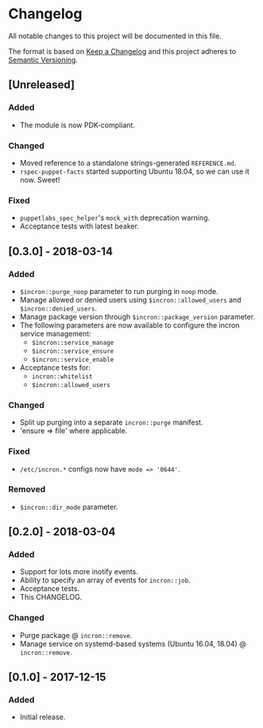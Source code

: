 # Changelog
All notable changes to this project will be documented in this file.

The format is based on [Keep a Changelog](http://keepachangelog.com/en/1.0.0/)
and this project adheres to [Semantic Versioning](http://semver.org/spec/v2.0.0.html).

## [Unreleased]
### Added
- The module is now PDK-compliant.

### Changed
- Moved reference to a standalone strings-generated `REFERENCE.md`.
- `rspec-puppet-facts` started supporting Ubuntu 18.04, so we can use it now. Sweet!

### Fixed
- `puppetlabs_spec_helper`'s `mock_with` deprecation warning.
- Acceptance tests with latest beaker.

## [0.3.0] - 2018-03-14
### Added
- `$incron::purge_noop` parameter to run purging in `noop` mode.
- Manage allowed or denied users using `$incron::allowed_users` and `$incron::denied_users`.
- Manage package version through `$incron::package_version` parameter.
- The following parameters are now available to configure the incron service management:
  - `$incron::service_manage`
  - `$incron::service_ensure`
  - `$incron::service_enable`
- Acceptance tests for:
  - `incron::whitelist`
  - `$incron::allowed_users`

### Changed
- Split up purging into a separate `incron::purge` manifest.
- 'ensure => file' where applicable.

### Fixed
- `/etc/incron.*` configs now have `mode => '0644'`.

### Removed
- `$incron::dir_mode` parameter.

## [0.2.0] - 2018-03-04
### Added
- Support for lots more inotify events.
- Ability to specify an array of events for `incron::job`.
- Acceptance tests.
- This CHANGELOG.

### Changed
- Purge package @ `incron::remove`.
- Manage service on systemd-based systems (Ubuntu 16.04, 18.04) @ `incron::remove`.

## [0.1.0] - 2017-12-15
### Added
- Initial release.
